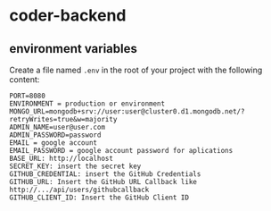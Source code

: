 # coder-backend

## environment variables

Create a file named `.env` in the root of your project with the following content:

```dotenv
PORT=8080
ENVIRONMENT = production or environment
MONGO_URL=mongodb+srv://user:user@cluster0.d1.mongodb.net/?retryWrites=true&w=majority
ADMIN_NAME=user@user.com
ADMIN_PASSWORD=password
EMAIL = google account
EMAIL_PASSWORD = google account password for aplications
BASE_URL: http://localhost
SECRET_KEY: insert the secret key
GITHUB_CREDENTIAL: insert the GitHub Credentials
GITHUB_URL: Insert the GitHub URL Callback like http://.../api/users/githubcallback
GITHUB_CLIENT_ID: Insert the GitHub Client ID